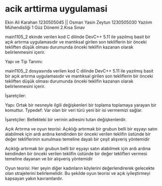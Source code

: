 # acik arttirma uygulamasi

Ekin Ali Karahan 1230505045 || Osman Yasin Zeytun 1230505030 Yazılım Mühendisliği 1 Güz Dönemi 2.Kısa Sınav 

 
 main1105_2 ekinde verilen kod C dilinde DevC++ 5.11 ile yazılmış basit bir açık artırma uygulamasıdır ve mantıksal girilen son tekliflerin bir önceki tekliften düşük olması durumunda önceki teklifin kazanan olarak belirlenmesini içerir. 


Yapı ve Tip Tanımı:

main1105_2 dosyasında verilen kod C dilinde DevC++ 5.11 ile yazılmış basit bir açık artırma uygulamasıdır ve mantıksal girilen son tekliflerin bir önceki tekliften düşük olması durumunda önceki teklifin kazanan olarak belirlenmesini içerir.

İşaretçiler:

Yapı: Ortak bir nesneyle ilgili değişkenleri bir toplama toplamaya yarayan bir komuttur.
Typedef: Var olan bir veri türü yeni bir isi vermemizi sağlar.


İşaretçiler: Bellekteki bir verinin adresini tutan değişkenlerdir.



Açık Artırma ve oyun teorisi:
Açıklığı artırmak bir grubun belli bir eşyayı satın alabilmek için ardı ardına kendinden bir önceki verilen teklifin üstünde bir değer tekliflerinin sunulması temeline dayalı bir çeşit alışveriş yöntemidir

Açıklığı artırmak bir grubun belli bir eşyayı satın alabilmek için ardı ardına kendinden bir önceki verilen teklifin üstünde bir değer teklifleri vermesi temeline dayanan ve bir alışveriş yöntemidir

Oyun teorisi: Her şeyin diğer kadınların köylerini değerlendirerek gelecekte olan strajelerini belirlemelidir. Bu şekilde oyun teorisi ve açık iyileştirmeyi kapsayan yakın kavramlardır.
